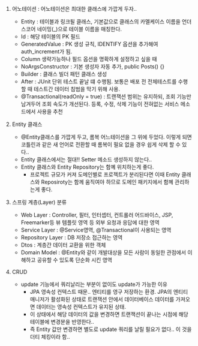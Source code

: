 1. 어노테이션 : 어노테이션은 최대한 클래스에 가깝게 두자..
    * Entity : 테이블과 링크될 클래스, 기본값으로 클래스의 카멜케이스 이름을 언더스코어 네이밍(_)으로 테이블 이름을 매칭한다.
    * Id : 해당 테이블의 PK 필드
    * GeneratedValue : PK 생성 규칙, IDENTIFY 옵션을 추가해여 auth_increment가 됨.
    * Column 생략가능하나 필드 옵션을 명확하게 설정하고 싶을 때
    * NoArgsConstructor : 기본 생성자 자동 추가, public Posts() {}
    * Builder : 클래스 빌더 패턴 클래스 생성
    * After : JUnit 단위 테스트 끝날 떄 수행됨. 보통은 배포 전 전체테스트를 수행할 때 테스트간 데이터 침범을 막기 위해 사용.
    * @Transactional(readOnly = true) : 트랜잭션 범위는 유지하되, 조회 기능만 남겨두어 조회 속도가 개선된다. 등록, 수정, 삭제 기능이 전혀없는 서비스 메소드에서 사용을 추천

2. Entity 클래스
    * @Entity클래스를 가깝게 두고, 롬복 어느테이션을 그 위에 두었다. 이렇게 되면 코틀린과 같은 새 언어로 전환할 때 롬복이 필요 없을 경우 쉽게 삭제 할 수 있다..
    * Entity 클래스에서는 절대!! Setter 메소드 생성하지 않는다..
    * Entity 클래스와 Entity Repository는 함꼐 위치하는게 좋다.
      * 프로젝트 규모가 커져 도메인별로 프로젝트가 분리된다면 이때 Entity 클래스와 Reposiroty는 함께 움직여야 하므로 도메인 패키지에서 함꼐 관리하는게 좋다.

3. 스프링 계층(Layer) 분류
   * Web Layer : Controller, 필터, 인터셉터, 컨트롤러 어드바이스, JSP, Freemarker등 뷰 템플릿 영역 등 외부 요청과 응답에 대한 영역
   * Service Layer : @Service영역, @Transactional이 사용되는 영역
   * Repository Layer : DB 저장소 접근하는 영역
   * Dtos : 계층간 데이터 교환을 위한 객체
   * Domain Model : @Entity와 같이 개발대상을 모든 사람이 동일한 관점에서 이해하고 공유할 수 있도록 단순화 시킨 영역

4. CRUD
   * update 기능에서 쿼리날리는 부분이 없이도 update가 가능한 이유
     * JPA 영속성 컨텍스트 때문.. 엔티티를 영구 저장하는 환경. JPA의 엔티티 매니저가 활성화된 상태로 트랜잭션 안에서 데이터베이스 데이터를 가져오면 데이터는 영속성 컨텍스트가 유지된 상태.
     * 이 상태에서 해당 데이터의 값을 변경하면 트랜잭션이 끝나는 시점에 해당 테이블에 변경분을 반영한다.. 
     * 즉 Entity 값만 변경하면 별도로 update 쿼리를 날릴 필요가 없다.. 이 것을 더티 체킹이라 함..